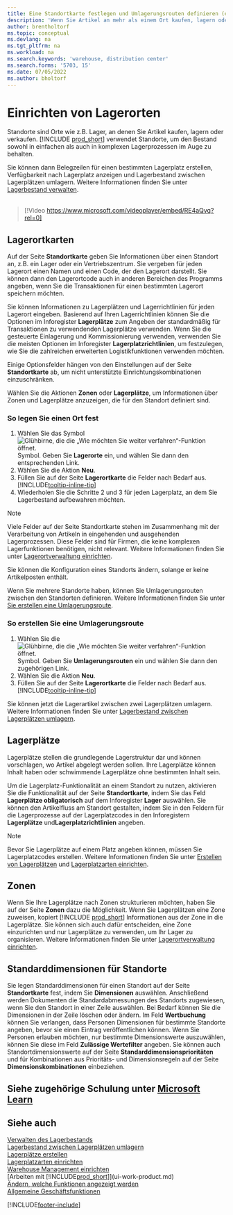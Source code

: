 ```yaml
---
title: Eine Standortkarte festlegen und Umlagerungsrouten definieren (enthält ein Video)
description: 'Wenn Sie Artikel an mehr als einem Ort kaufen, lagern oder verkaufen, können Sie jeden Ort als Standort einrichten.'
author: brentholtorf
ms.topic: conceptual
ms.devlang: na
ms.tgt_pltfrm: na
ms.workload: na
ms.search.keywords: 'warehouse, distribution center'
ms.search.forms: '5703, 15'
ms.date: 07/05/2022
ms.author: bholtorf
---
```

# Einrichten von Lagerorten

Standorte sind Orte wie z.B. Lager, an denen Sie Artikel kaufen, lagern oder verkaufen. [!INCLUDE [prod_short](includes/prod_short.md)] verwendet Standorte, um den Bestand sowohl in einfachen als auch in komplexen Lagerprozessen im Auge zu behalten.

Sie können dann Belegzeilen für einen bestimmten Lagerplatz erstellen, Verfügbarkeit nach Lagerplatz anzeigen und Lagerbestand zwischen Lagerplätzen umlagern. Weitere Informationen finden Sie unter [Lagerbestand verwalten](inventory-manage-inventory.md).
<br><br>  
  
> [!Video https://www.microsoft.com/videoplayer/embed/RE4aQvq?rel=0]

## Lagerortkarten

Auf der Seite **Standortkarte** geben Sie Informationen über einen Standort an, z.B. ein Lager oder ein Vertriebszentrum. Sie vergeben für jeden Lagerort einen Namen und einen Code, der den Lagerort darstellt. Sie können dann den Lagerortcode auch in anderen Bereichen des Programms angeben, wenn Sie die Transaktionen für einen bestimmten Lagerort speichern möchten.  

Sie können Informationen zu Lagerplätzen und Lagerrichtlinien für jeden Lagerort eingeben. Basierend auf Ihren Lagerrichtlinien können Sie die Optionen im Inforegister **Lagerplätze** zum Angeben der standardmäßig für Transaktionen zu verwendenden Lagerplätze verwenden. Wenn Sie die gesteuerte Einlagerung und Kommissionierung verwenden, verwenden Sie die meisten Optionen im Inforegister **Lagerplatzrichtlinien**, um festzulegen, wie Sie die zahlreichen erweiterten Logistikfunktionen verwenden möchten.  

Einige Optionsfelder hängen von den Einstellungen auf der Seite **Standortkarte** ab, um nicht unterstützte Einrichtungskombinationen einzuschränken.  

Wählen Sie die Aktionen **Zonen** oder **Lagerplätze**, um Informationen über Zonen und Lagerplätze anzuzeigen, die für den Standort definiert sind.

### So legen Sie einen Ort fest

1. Wählen Sie das Symbol ![Glühbirne, die die „Wie möchten Sie weiter verfahren“-Funktion öffnet.](media/ui-search/search_small.png "Was möchten Sie tun?") Symbol. Geben Sie **Lagerorte** ein, und wählen Sie dann den entsprechenden Link.
2. Wählen Sie die Aktion **Neu**.
3. Füllen Sie auf der Seite **Lagerortkarte** die Felder nach Bedarf aus. [!INCLUDE[tooltip-inline-tip](includes/tooltip-inline-tip_md.md)]
4. Wiederholen Sie die Schritte 2 und 3 für jeden Lagerplatz, an dem Sie Lagerbestand aufbewahren möchten.

> [!NOTE]  
> Viele Felder auf der Seite Standortkarte stehen im Zusammenhang mit der Verarbeitung von Artikeln in eingehenden und ausgehenden Lagerprozessen. Diese Felder sind für Firmen, die keine komplexen Lagerfunktionen benötigen, nicht relevant. Weitere Informationen finden Sie unter [Lagerortverwaltung einrichten](warehouse-setup-warehouse.md).

Sie können die Konfiguration eines Standorts ändern, solange er keine Artikelposten enthält.  

Wenn Sie mehrere Standorte haben, können Sie Umlagerungsrouten zwischen den Standorten definieren. Weitere Informationen finden Sie unter [Sie erstellen eine Umlagerungsroute](inventory-how-setup-locations.md#to-create-a-transfer-route).

### So erstellen Sie eine Umlagerungsroute

1. Wählen Sie die ![Glühbirne, die die „Wie möchten Sie weiter verfahren“-Funktion öffnet.](media/ui-search/search_small.png "Was möchten Sie tun?") Symbol. Geben Sie **Umlagerungsrouten** ein und wählen Sie dann den zugehörigen Link.
2. Wählen Sie die Aktion **Neu**.
4. Füllen Sie auf der Seite **Lagerortkarte** die Felder nach Bedarf aus. [!INCLUDE[tooltip-inline-tip](includes/tooltip-inline-tip_md.md)]

Sie können jetzt die Lagerartikel zwischen zwei Lagerplätzen umlagern. Weitere Informationen finden Sie unter [Lagerbestand zwischen Lagerplätzen umlagern](inventory-how-transfer-between-locations.md).    

## Lagerplätze

Lagerplätze stellen die grundlegende Lagerstruktur dar und können vorschlagen, wo Artikel abgelegt werden sollen. Ihre Lagerplätze können Inhalt haben oder schwimmende Lagerplätze ohne bestimmten Inhalt sein. 

Um die Lagerplatz-Funktionalität an einem Standort zu nutzen, aktivieren Sie die Funktionalität auf der Seite **Standortkarte**, indem Sie das Feld **Lagerplätze obligatorisch** auf dem Inforegister **Lager** auswählen. Sie können den Artikelfluss am Standort gestalten, indem Sie in den Feldern für die Lagerprozesse auf der Lagerplatzcodes in den Inforegistern **Lagerplätze** und**Lagerplatzrichtlinien** angeben.

> [!NOTE]
> Bevor Sie Lagerplätze auf einem Platz angeben können, müssen Sie Lagerplatzcodes erstellen. Weitere Informationen finden Sie unter [Erstellen von Lagerplätzen](warehouse-how-to-create-individual-bins.md) und [Lagerplatzarten einrichten](warehouse-how-to-set-up-bin-types.md).  

## Zonen

Wenn Sie Ihre Lagerplätze nach Zonen strukturieren möchten, haben Sie auf der Seite **Zonen** dazu die Möglichkeit. Wenn Sie Lagerplätzen eine Zone zuweisen, kopiert [!INCLUDE [prod_short](includes/prod_short.md)] Informationen aus der Zone in die Lagerplätze. Sie können sich auch dafür entscheiden, eine Zone einzurichten und nur Lagerplätze zu verwenden, um Ihr Lager zu organisieren. Weitere Informationen finden Sie unter [Lagerortverwaltung einrichten](warehouse-setup-warehouse.md).  

## Standarddimensionen für Standorte

Sie legen Standarddimensionen für einen Standort auf der Seite **Standortkarte** fest, indem Sie **Dimensionen** auswählen. Anschließend werden Dokumenten die Standardabmessungen des Standorts zugewiesen, wenn Sie den Standort in einer Zeile auswählen. Bei Bedarf können Sie die Dimensionen in der Zeile löschen oder ändern. Im Feld **Wertbuchung** können Sie verlangen, dass Personen Dimensionen für bestimmte Standorte angeben, bevor sie einen Eintrag veröffentlichen können. Wenn Sie Personen erlauben möchten, nur bestimmte Dimensionswerte auszuwählen, können Sie diese im Feld **Zulässige Wertefilter** angeben. Sie können auch Standortdimensionswerte auf der Seite **Standarddimensionsprioritäten** und für Kombinationen aus Prioritäts- und Dimensionsregeln auf der Seite **Dimensionskombinationen** einbeziehen.

## Siehe zugehörige Schulung unter [Microsoft Learn](/learn/modules/trade-set-up-dynamics-365-business-central/)

## Siehe auch

[Verwalten des Lagerbestands](inventory-manage-inventory.md)  
[Lagerbestand zwischen Lagerplätzen umlagern](inventory-how-transfer-between-locations.md)  
[Lagerplätze erstellen](warehouse-how-to-create-individual-bins.md)  
[Lagerplatzarten einrichten](warehouse-how-to-set-up-bin-types.md)  
[Warehouse Management einrichten](warehouse-setup-warehouse.md)  
[Arbeiten mit [!INCLUDE[prod_short](includes/prod_short.md)]](ui-work-product.md)  
[Ändern, welche Funktionen angezeigt werden](ui-experiences.md)  
[Allgemeine Geschäftsfunktionen](ui-across-business-areas.md)  

[!INCLUDE[footer-include](includes/footer-banner.md)]

